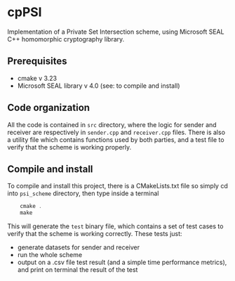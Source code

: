 # cpPSI
Implementation of a Private Set Intersection scheme, using Microsoft SEAL C++ homomorphic cryptography library.

## Prerequisites
- cmake v 3.23
- Microsoft SEAL library v 4.0 (see: to compile and install)

## Code organization
All the code is contained in `src` directory, where the logic for sender and receiver are respectively in `sender.cpp` and `receiver.cpp` files. There is also a utility file which contains functions used by both parties, and a test file to verify that the scheme is working properly. 

## Compile and install
To compile and install this project, there is a CMakeLists.txt file so simply cd into `psi_scheme` directory, then type inside a terminal
```PowerShell
    cmake .
    make
```

This will generate the `test` binary file, which contains a set of test cases to verify that the scheme is working correctly.
These tests just:
- generate datasets for sender and receiver
- run the whole scheme
- output on a .csv file test result (and a simple time performance metrics), and print on terminal the result of the test
